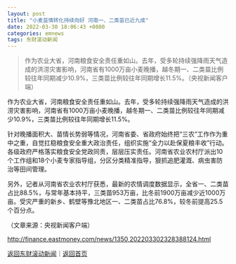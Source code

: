 ```yaml
---
layout: post
title: "小麦苗情转化持续向好 河南一、二类苗已近九成"
date: 2022-03-30 18:06:43 +0800
categories: emnews
tags: 东财滚动新闻
---
```

> 作为农业大省，河南粮食安全责任重如山。去年，受多轮持续强降雨天气造成的洪涝灾害影响，河南省有1000万亩小麦晚播，越冬期一、二类苗比例较往年同期减少10.9%，三类苗比例较往年同期增长11.5%。（央视新闻客户端）

<p>作为农业大省，河南粮食安全责任重如山。去年，受多轮持续强降雨天气造成的洪涝灾害影响，河南省有1000万亩小麦晚播，越冬期一、二类苗比例较往年同期减少10.9%，三类苗比例较往年同期增长11.5%。</p>
 <p>针对晚播面积大、苗情长势弱等情况，河南省委、省政府始终把“三农”工作作为重中之重，自觉扛稳粮食安全重大政治责任，组织实施“全力以赴保夏粮丰收”行动。各级政府严格落实粮食安全党政同责，层层压实责任。河南省农业农村厅派出10个工作组和18个小麦专家指导组，分区分类精准指导，狠抓追肥灌溉、病虫害防治等田间管理。</p>
 <p>另外，记者从河南省农业农村厅获悉，最新的农情调度数据显示，全省一、二类苗占比88.5%，与常年基本持平，三类苗953万亩，比冬前1900万亩减少近1000万亩。受灾严重的新乡、鹤壁等豫北地区一、二类苗占比76.8%，较冬前提高25.5个百分点。</p><p class="em_media">（文章来源：央视新闻客户端）</p>

<http://finance.eastmoney.com/news/1350,202203302328388124.html>

[返回东财滚动新闻](//finews.withounder.com/emnews/)｜[返回首页](//finews.withounder.com/)